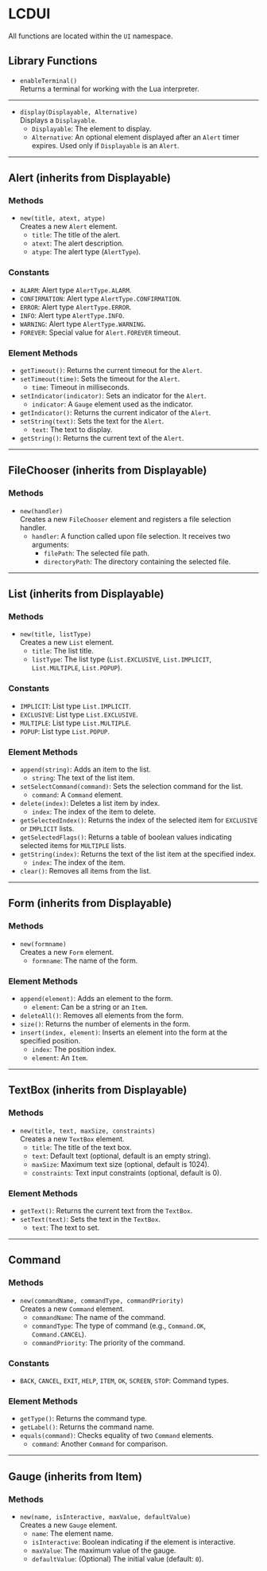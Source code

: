# LCDUI  
All functions are located within the `UI` namespace.

## Library Functions  

- `enableTerminal()`  
  Returns a terminal for working with the Lua interpreter.

---

- `display(Displayable, Alternative)`  
  Displays a `Displayable`.  
  - `Displayable`: The element to display.  
  - `Alternative`: An optional element displayed after an `Alert` timer expires. Used only if `Displayable` is an `Alert`.

---

## Alert (inherits from Displayable)  

### Methods  

- `new(title, atext, atype)`  
  Creates a new `Alert` element.  
  - `title`: The title of the alert.  
  - `atext`: The alert description.  
  - `atype`: The alert type (`AlertType`).  

### Constants  

- `ALARM`: Alert type `AlertType.ALARM`.  
- `CONFIRMATION`: Alert type `AlertType.CONFIRMATION`.  
- `ERROR`: Alert type `AlertType.ERROR`.  
- `INFO`: Alert type `AlertType.INFO`.  
- `WARNING`: Alert type `AlertType.WARNING`.  
- `FOREVER`: Special value for `Alert.FOREVER` timeout.  

### Element Methods  

- `getTimeout()`: Returns the current timeout for the `Alert`.  
- `setTimeout(time)`: Sets the timeout for the `Alert`.  
  - `time`: Timeout in milliseconds.  
- `setIndicator(indicator)`: Sets an indicator for the `Alert`.  
  - `indicator`: A `Gauge` element used as the indicator.  
- `getIndicator()`: Returns the current indicator of the `Alert`.  
- `setString(text)`: Sets the text for the `Alert`.  
  - `text`: The text to display.  
- `getString()`: Returns the current text of the `Alert`.  

---

## FileChooser (inherits from Displayable)  

### Methods  

- `new(handler)`  
  Creates a new `FileChooser` element and registers a file selection handler.  
  - `handler`: A function called upon file selection. It receives two arguments:  
    - `filePath`: The selected file path.  
    - `directoryPath`: The directory containing the selected file.  

---

## List (inherits from Displayable)  

### Methods  

- `new(title, listType)`  
  Creates a new `List` element.  
  - `title`: The list title.  
  - `listType`: The list type (`List.EXCLUSIVE`, `List.IMPLICIT`, `List.MULTIPLE`, `List.POPUP`).  

### Constants  

- `IMPLICIT`: List type `List.IMPLICIT`.  
- `EXCLUSIVE`: List type `List.EXCLUSIVE`.  
- `MULTIPLE`: List type `List.MULTIPLE`.  
- `POPUP`: List type `List.POPUP`.  

### Element Methods  

- `append(string)`: Adds an item to the list.  
  - `string`: The text of the list item.  
- `setSelectCommand(command)`: Sets the selection command for the list.  
  - `command`: A `Command` element.  
- `delete(index)`: Deletes a list item by index.  
  - `index`: The index of the item to delete.  
- `getSelectedIndex()`: Returns the index of the selected item for `EXCLUSIVE` or `IMPLICIT` lists.  
- `getSelectedFlags()`: Returns a table of boolean values indicating selected items for `MULTIPLE` lists.  
- `getString(index)`: Returns the text of the list item at the specified index.  
  - `index`: The index of the item.  
- `clear()`: Removes all items from the list.  

---

## Form (inherits from Displayable)  

### Methods  

- `new(formname)`  
  Creates a new `Form` element.  
  - `formname`: The name of the form.  

### Element Methods  

- `append(element)`: Adds an element to the form.  
  - `element`: Can be a string or an `Item`.  
- `deleteAll()`: Removes all elements from the form.  
- `size()`: Returns the number of elements in the form.  
- `insert(index, element)`: Inserts an element into the form at the specified position.  
  - `index`: The position index.  
  - `element`: An `Item`.  

---

## TextBox (inherits from Displayable)  

### Methods  

- `new(title, text, maxSize, constraints)`  
  Creates a new `TextBox` element.  
  - `title`: The title of the text box.  
  - `text`: Default text (optional, default is an empty string).  
  - `maxSize`: Maximum text size (optional, default is 1024).  
  - `constraints`: Text input constraints (optional, default is 0).  

### Element Methods  

- `getText()`: Returns the current text from the `TextBox`.  
- `setText(text)`: Sets the text in the `TextBox`.  
  - `text`: The text to set.  

---

## Command  

### Methods  

- `new(commandName, commandType, commandPriority)`  
  Creates a new `Command` element.  
  - `commandName`: The name of the command.  
  - `commandType`: The type of command (e.g., `Command.OK`, `Command.CANCEL`).  
  - `commandPriority`: The priority of the command.  

### Constants  

- `BACK`, `CANCEL`, `EXIT`, `HELP`, `ITEM`, `OK`, `SCREEN`, `STOP`: Command types.  

### Element Methods  

- `getType()`: Returns the command type.  
- `getLabel()`: Returns the command name.  
- `equals(command)`: Checks equality of two `Command` elements.  
  - `command`: Another `Command` for comparison.  

---

## Gauge (inherits from Item)  

### Methods  

- `new(name, isInteractive, maxValue, defaultValue)`  
  Creates a new `Gauge` element.  
  - `name`: The element name.  
  - `isInteractive`: Boolean indicating if the element is interactive.  
  - `maxValue`: The maximum value of the gauge.  
  - `defaultValue`: (Optional) The initial value (default: `0`).  
